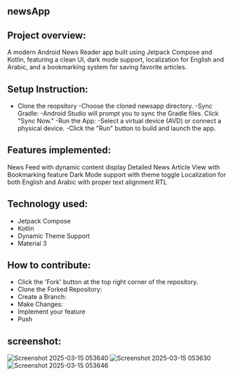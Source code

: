 ## newsApp

## Project overview:
A modern Android News Reader app built using Jetpack Compose and Kotlin, featuring a clean UI, dark mode support, localization for English and Arabic, and a bookmarking system for saving favorite articles.

## Setup Instruction:
- Clone the reopsitory
-Choose the cloned newsapp directory.
-Sync Gradle:
-Android Studio will prompt you to sync the Gradle files. Click "Sync Now."
-Run the App:
-Select a virtual device (AVD) or connect a physical device.
-Click the "Run" button to build and launch the app.

## Features implemented:
News Feed with dynamic content display
Detailed News Article View with Bookmarking feature
Dark Mode support with theme toggle
Localization for both English and Arabic with proper text alignment RTL

## Technology used:
- Jetpack Compose
- Kotlin
- Dynamic Theme Support
- Material 3


## How to contribute:
- Click the 'Fork' button at the top right corner of the repository.
- Clone the Forked Repository:
- Create a Branch:
- Make Changes:
- Implement your feature
- Push 

## screenshot:
![Screenshot 2025-03-15 053640](https://github.com/user-attachments/assets/091c3124-8206-42f0-83c0-d9512dcc4977)
![Screenshot 2025-03-15 053630](https://github.com/user-attachments/assets/35b58d2b-7d2d-451a-aa06-66386b5ac534)
![Screenshot 2025-03-15 053646](https://github.com/user-attachments/assets/40604160-80c8-4e00-a931-570b417bdc9f)

